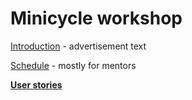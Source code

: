 # Minicycle workshop

[Introduction](intro.md) - advertisement text

[Schedule](schedule.md) - mostly for mentors

**[User stories](user-stories.md)**
